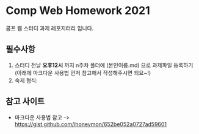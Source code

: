 # Comp Web Homework 2021
콤프 웹 스터디 과제 레포지터리 입니다.      
   
## 필수사항
1. 스터디 전날 __오후12시__ 까지 n주차 폴더에 (본인이름.md) 으로 과제파일 등록하기(아래에 마크다운 사용법 먼저 참고해서 작성해주시면 되요~!)
2. 숙제 형식:

## 참고 사이트
- 마크다운 사용법 참고 -> https://gist.github.com/ihoneymon/652be052a0727ad59601
